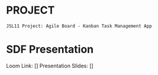 # PROJECT

```
JSL11 Project: Agile Board - Kanban Task Management App

```

# SDF Presentation 

Loom Link: [] 
Presentation Slides: []
